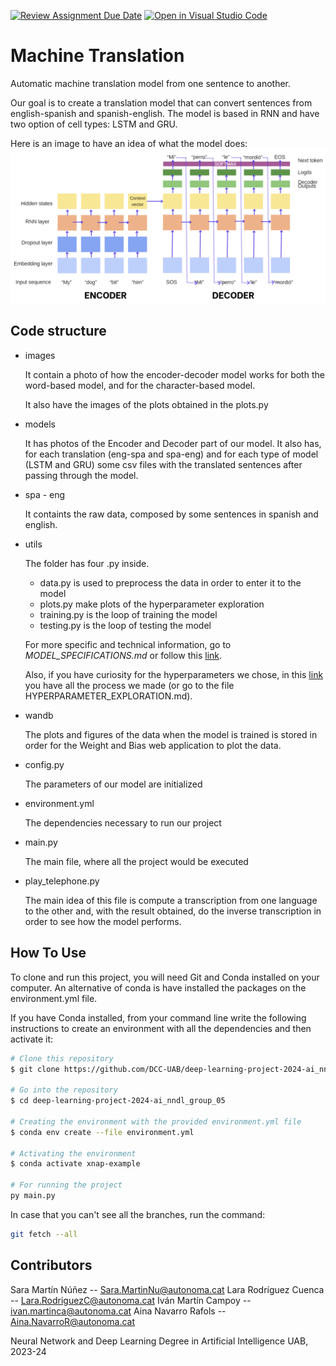 [![Review Assignment Due Date](https://classroom.github.com/assets/deadline-readme-button-24ddc0f5d75046c5622901739e7c5dd533143b0c8e959d652212380cedb1ea36.svg)](https://classroom.github.com/a/jPcQNmHU)
[![Open in Visual Studio Code](https://classroom.github.com/assets/open-in-vscode-718a45dd9cf7e7f842a935f5ebbe5719a5e09af4491e668f4dbf3b35d5cca122.svg)](https://classroom.github.com/online_ide?assignment_repo_id=14935852&assignment_repo_type=AssignmentRepo)
# Machine Translation
Automatic machine translation model from one sentence to another.

Our goal is to create a translation model that can convert sentences from english-spanish and spanish-english. The model is based in RNN and have two option of cell types: LSTM and GRU.

Here is an image to have an idea of what the model does:
![Model Image](https://github.com/DCC-UAB/deep-learning-project-2024-ai_nndl_group_05/blob/main/images/image_model.png?raw=true)

## Code structure
* images

    It contain a photo of how the encoder-decoder model works for both the word-based model, and for the character-based model. 
    
    It also have the images of the plots obtained in the plots.py

* models

    It has photos of the Encoder and Decoder part of our model.  It also has, for each translation (eng-spa and spa-eng) and for each type of model (LSTM and GRU) some csv files with the translated sentences after passing through the model.

* spa - eng

    It containts the raw data, composed by some sentences in spanish and english.

* utils

    The folder has four .py inside.
    - data.py is used to preprocess the data in order to enter it to the model
    - plots.py make plots of the hyperparameter exploration
    - training.py is the loop of training the model
    - testing.py is the loop of testing the model
    
    For more specific and technical information, go to *MODEL_SPECIFICATIONS.md* or follow this [link](https://github.com/DCC-UAB/deep-learning-project-2024-ai_nndl_group_05/blob/both/MODEL_SPECIFICATIONS.md).
    
    Also, if you have curiosity for the hyperparameters we chose, in this [link](https://github.com/DCC-UAB/deep-learning-project-2024-ai_nndl_group_05/blob/both/HYPERPARAMETER_EXPLORATION.md) you have all the process we made (or go to the file HYPERPARAMETER_EXPLORATION.md).

* wandb

    The plots and figures of the data when the model is trained is stored in order for the Weight and Bias web application to plot the data.

* config.py

    The parameters of our model are initialized

* environment.yml

    The dependencies necessary to run our project

* main.py

    The main file, where all the project would be executed

* play_telephone.py

    The main idea of this file is compute a transcription from one language to the other and, with the result obtained, do the inverse transcription in order to see how the model performs.
 

## How To Use
To clone and run this project, you will need Git and Conda installed on your computer.
An alternative of conda is have installed the packages on the environment.yml file.

If you have Conda installed, from your command line write the following instructions to create an environment with all the dependencies and then activate it:

```bash
# Clone this repository
$ git clone https://github.com/DCC-UAB/deep-learning-project-2024-ai_nndl_group_05

# Go into the repository
$ cd deep-learning-project-2024-ai_nndl_group_05

# Creating the environment with the provided environment.yml file
$ conda env create --file environment.yml

# Activating the environment
$ conda activate xnap-example

# For running the project
py main.py
```

In case that you can't see all the branches, run the command:
```bash
git fetch --all
```


## Contributors
Sara Martín Núñez -- Sara.MartinNu@autonoma.cat
Lara Rodríguez Cuenca -- Lara.RodriguezC@autonoma.cat
Iván Martín  Campoy -- ivan.martinca@autonoma.cat
Aina Navarro Rafols -- Aina.NavarroR@autonoma.cat

Neural Network and Deep Learning
Degree in Artificial Intelligence
UAB, 2023-24
